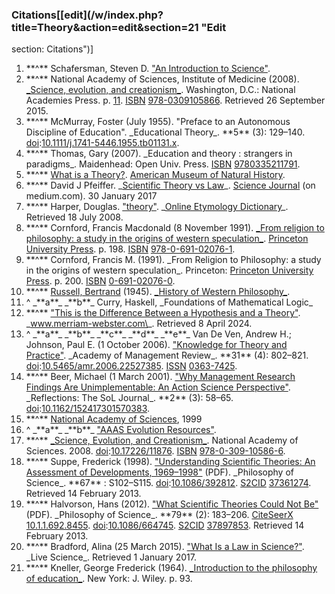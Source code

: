 ### Citations[[edit](/w/index.php?title=Theory&action=edit&section=21 "Edit
section: Citations")]

 1. \*\*^\*\* Schafersman, Steven D. ["An Introduction to Science"](http://www.geo.sunysb.edu/esp/files/scientific-method.html).
 2. \*\*^\*\* National Academy of Sciences, Institute of Medicine (2008). [\_Science, evolution, and creationism\_](https://archive.org/details/isbn\_9780309105866/page/11). Washington, D.C.: National Academies Press. p. [11](https://archive.org/details/isbn\_9780309105866/page/11). [ISBN](/wiki/ISBN\_\(identifier\) "ISBN \(identifier\)") [978-0309105866](/wiki/Special:BookSources/978-0309105866 "Special:BookSources/978-0309105866"). Retrieved 26 September 2015.
 3. \*\*^\*\* McMurray, Foster (July 1955). "Preface to an Autonomous Discipline of Education". \_Educational Theory\_. \*\*5\*\* (3): 129–140. [doi](/wiki/Doi\_\(identifier\) "Doi \(identifier\)"):[10.1111/j.1741-5446.1955.tb01131.x](https://doi.org/10.1111%2Fj.1741-5446.1955.tb01131.x).
 4. \*\*^\*\* Thomas, Gary (2007). \_Education and theory : strangers in paradigms\_. Maidenhead: Open Univ. Press. [ISBN](/wiki/ISBN\_\(identifier\) "ISBN \(identifier\)") [9780335211791](/wiki/Special:BookSources/9780335211791 "Special:BookSources/9780335211791").
 5. \*\*^\*\* [What is a Theory?](https://www.amnh.org/exhibitions/darwin/evolution-today/what-is-a-theory). [American Museum of Natural History](/wiki/American\_Museum\_of\_Natural\_History "American Museum of Natural History").
 6. \*\*^\*\* David J Pfeiffer. \_[Scientific Theory vs Law](https://medium.com/science-journal/scientific-theory-vs-scientific-law-5624633a8f1b)\_. [Science Journal](/wiki/Science\_\(journal\) "Science \(journal\)") (on medium.com). 30 January 2017
 7. \*\*^\*\* Harper, Douglas. ["theory"](https://www.etymonline.com/?term=theory). \_[Online Etymology Dictionary](/wiki/Online\_Etymology\_Dictionary "Online Etymology Dictionary")\_. Retrieved 18 July 2008.
 8. \*\*^\*\* Cornford, Francis Macdonald (8 November 1991). [\_From religion to philosophy: a study in the origins of western speculation\_](https://archive.org/details/fromreligiontoph0000corn). [Princeton University Press](/wiki/Princeton\_University\_Press "Princeton University Press"). p. 198\. [ISBN](/wiki/ISBN\_\(identifier\) "ISBN \(identifier\)") [978-0-691-02076-1](/wiki/Special:BookSources/978-0-691-02076-1 "Special:BookSources/978-0-691-02076-1").
 9. \*\*^\*\* Cornford, Francis M. (1991). \_From Religion to Philosophy: a study in the origins of western speculation\_. Princeton: [Princeton University Press](/wiki/Princeton\_University\_Press "Princeton University Press"). p. 200\. [ISBN](/wiki/ISBN\_\(identifier\) "ISBN \(identifier\)") [0-691-02076-0](/wiki/Special:BookSources/0-691-02076-0 "Special:BookSources/0-691-02076-0").
 10. \*\*^\*\* [Russell, Bertrand](/wiki/Bertrand\_Russell "Bertrand Russell") (1945). [\_History of Western Philosophy\_](/wiki/History\_of\_Western\_Philosophy\_\(Russell\) "History of Western Philosophy \(Russell\)").
 11. ^ \_\*\*a\*\*\_ \_\*\*b\*\*\_ Curry, Haskell, \_Foundations of Mathematical Logic\_
 12. \*\*^\*\* ["This is the Difference Between a Hypothesis and a Theory"](https://www.merriam-webster.com/grammar/difference-between-hypothesis-and-theory-usage). \_www.merriam-webster.com\_. Retrieved 8 April 2024.
 13. ^ \_\*\*a\*\*\_ \_\*\*b\*\*\_ \_\*\*c\*\*\_ \_\*\*d\*\*\_ \_\*\*e\*\*\_ Van De Ven, Andrew H.; Johnson, Paul E. (1 October 2006). ["Knowledge for Theory and Practice"](https://journals.aom.org/doi/10.5465/amr.2006.22527385). \_Academy of Management Review\_. \*\*31\*\* (4): 802–821. [doi](/wiki/Doi\_\(identifier\) "Doi \(identifier\)"):[10.5465/amr.2006.22527385](https://doi.org/10.5465%2Famr.2006.22527385). [ISSN](/wiki/ISSN\_\(identifier\) "ISSN \(identifier\)") [0363-7425](https://www.worldcat.org/issn/0363-7425).
 14. \*\*^\*\* Beer, Michael (1 March 2001). ["Why Management Research Findings Are Unimplementable: An Action Science Perspective"](http://www.catchword.com/cgi-bin/cgi?body=linker&ini=xref&reqdoi=10.1162/152417301570383). \_Reflections: The SoL Journal\_. \*\*2\*\* (3): 58–65. [doi](/wiki/Doi\_\(identifier\) "Doi \(identifier\)"):[10.1162/152417301570383](https://doi.org/10.1162%2F152417301570383).
 15. \*\*^\*\* [National Academy of Sciences](http://www.nap.edu/openbook.php?record\_id=6024&page=2), 1999
 16. ^ \_\*\*a\*\*\_ \_\*\*b\*\*\_ ["AAAS Evolution Resources"](http://www.aaas.org/news/press\_room/evolution/qanda.shtml).
 17. \*\*^\*\* [\_Science, Evolution, and Creationism\_](http://www.nap.edu/openbook.php?record\_id=11876&page=11). National Academy of Sciences. 2008. [doi](/wiki/Doi\_\(identifier\) "Doi \(identifier\)"):[10.17226/11876](https://doi.org/10.17226%2F11876). [ISBN](/wiki/ISBN\_\(identifier\) "ISBN \(identifier\)") [978-0-309-10586-6](/wiki/Special:BookSources/978-0-309-10586-6 "Special:BookSources/978-0-309-10586-6").
 18. \*\*^\*\* Suppe, Frederick (1998). ["Understanding Scientific Theories: An Assessment of Developments, 1969–1998"](https://www.princeton.edu/~hhalvors/teaching/phi520\_f2012/Suppe\_2000.pdf) (PDF). \_Philosophy of Science\_. \*\*67\*\* : S102–S115. [doi](/wiki/Doi\_\(identifier\) "Doi \(identifier\)"):[10.1086/392812](https://doi.org/10.1086%2F392812). [S2CID](/wiki/S2CID\_\(identifier\) "S2CID \(identifier\)") [37361274](https://api.semanticscholar.org/CorpusID:37361274). Retrieved 14 February 2013.
 19. \*\*^\*\* Halvorson, Hans (2012). ["What Scientific Theories Could Not Be"](https://www.princeton.edu/~hhalvors/teaching/phi520\_f2012/halvorson2012.pdf) (PDF). \_Philosophy of Science\_. \*\*79\*\* (2): 183–206. [CiteSeerX](/wiki/CiteSeerX\_\(identifier\) "CiteSeerX \(identifier\)") [10.1.1.692.8455](https://citeseerx.ist.psu.edu/viewdoc/summary?doi=10.1.1.692.8455). [doi](/wiki/Doi\_\(identifier\) "Doi \(identifier\)"):[10.1086/664745](https://doi.org/10.1086%2F664745). [S2CID](/wiki/S2CID\_\(identifier\) "S2CID \(identifier\)") [37897853](https://api.semanticscholar.org/CorpusID:37897853). Retrieved 14 February 2013.
 20. \*\*^\*\* Bradford, Alina (25 March 2015). ["What Is a Law in Science?"](http://www.livescience.com/21457-what-is-a-law-in-science-definition-of-scientific-law.html). \_Live Science\_. Retrieved 1 January 2017.
 21. \*\*^\*\* Kneller, George Frederick (1964). [\_Introduction to the philosophy of education\_](https://books.google.com/books?id=8OQhAAAAMAAJ&q=editions:UOM39015026974538). New York: J. Wiley. p. 93.
